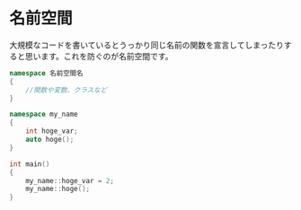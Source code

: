 # 名前空間

大規模なコードを書いているとうっかり同じ名前の関数を宣言してしまったりすると思います。これを防ぐのが名前空間です。

```cpp
namespace 名前空間名
{
    //関数や変数、クラスなど
}
```

```cpp
namespace my_name
{
    int hoge_var;
    auto hoge();
}

int main()
{
    my_name::hoge_var = 2;
    my_name::hoge();
}
```